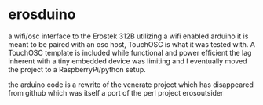 # erosduino
a wifi/osc interface to the Erostek 312B utilizing a wifi enabled arduino 
it is meant to be paired with an osc host, TouchOSC is what it was tested with.  A TouchOSC template is included
while functional and power efficient the lag inherent with a tiny embedded device was limiting and I eventually moved the project to a RaspberryPi/python setup.

the arduino code is a rewrite of the venerate project which has disappeared from github
which was itself a port of the perl project erosoutsider